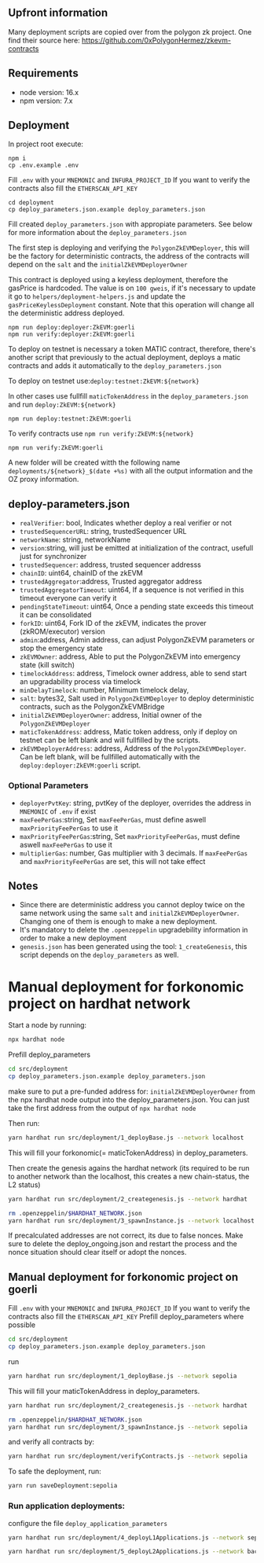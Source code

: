 
## Upfront information

Many deployment scripts are copied over from the polygon zk project. One find their source here:
https://github.com/0xPolygonHermez/zkevm-contracts

## Requirements

- node version: 16.x
- npm version: 7.x

## Deployment

In project root execute:

```
npm i
cp .env.example .env
```

Fill `.env` with your `MNEMONIC` and `INFURA_PROJECT_ID`
If you want to verify the contracts also fill the `ETHERSCAN_API_KEY`

```
cd deployment
cp deploy_parameters.json.example deploy_parameters.json
```

Fill created `deploy_parameters.json` with appropiate parameters.
See below for more information about the `deploy_parameters.json`

The first step is deploying and verifying the `PolygonZkEVMDeployer`, this will be the factory for deterministic contracts, the address of the contracts will depend on the `salt` and the `initialZkEVMDeployerOwner`

This contract is deployed using a keyless deployment, therefore the gasPrice is hardcoded.
The value is on `100 gweis`, if it's necessary to update it go to `helpers/deployment-helpers.js` and update the `gasPriceKeylessDeployment` constant.
Note that this operation will change all the deterministic address deployed.

```
npm run deploy:deployer:ZkEVM:goerli
npm run verify:deployer:ZkEVM:goerli
```

To deploy on testnet is necessary a token MATIC contract, therefore, there's another script that previously to the actual deployment, deploys a matic contracts and adds it automatically to the `deploy_parameters.json`

To deploy on testnet use:`deploy:testnet:ZkEVM:${network}`

In other cases use fullfill `maticTokenAddress` in the `deploy_parameters.json` and run `deploy:ZkEVM:${network}`

```
npm run deploy:testnet:ZkEVM:goerli

```

To verify contracts use `npm run verify:ZkEVM:${network}`

```
npm run verify:ZkEVM:goerli
```

A new folder will be created witth the following name `deployments/${network}_$(date +%s)` with all the output information and the OZ proxy information.

## deploy-parameters.json

- `realVerifier`: bool, Indicates whether deploy a real verifier or not
- `trustedSequencerURL`: string, trustedSequencer URL
- `networkName`: string, networkName
- `version`:string, will just be emitted at initialization of the contract, usefull just for synchronizer
- `trustedSequencer`: address, trusted sequencer addresss
- `chainID`: uint64, chainID of the zkEVM
- `trustedAggregator`:address, Trusted aggregator address
- `trustedAggregatorTimeout`: uint64, If a sequence is not verified in this timeout everyone can verify it
- `pendingStateTimeout`: uint64, Once a pending state exceeds this timeout it can be consolidated
- `forkID`: uint64, Fork ID of the zkEVM, indicates the prover (zkROM/executor) version
- `admin`:address, Admin address, can adjust PolygonZkEVM parameters or stop the emergency state
- `zkEVMOwner`: address, Able to put the PolygonZkEVM into emergency state (kill switch)
- `timelockAddress`: address, Timelock owner address, able to send start an upgradability process via timelock
- `minDelayTimelock`: number, Minimum timelock delay,
- `salt`: bytes32, Salt used in `PolygonZkEVMDeployer` to deploy deterministic contracts, such as the PolygonZkEVMBridge
- `initialZkEVMDeployerOwner`: address, Initial owner of the `PolygonZkEVMDeployer`
- `maticTokenAddress`: address, Matic token address, only if deploy on testnet can be left blank and will fullfilled by the scripts.
- `zkEVMDeployerAddress`: address, Address of the `PolygonZkEVMDeployer`. Can be left blank, will be fullfilled automatically with the `deploy:deployer:ZkEVM:goerli` script.

### Optional Parameters

- `deployerPvtKey`: string, pvtKey of the deployer, overrides the address in `MNEMONIC` of `.env` if exist
- `maxFeePerGas`:string, Set `maxFeePerGas`, must define aswell `maxPriorityFeePerGas` to use it
- `maxPriorityFeePerGas`:string, Set `maxPriorityFeePerGas`, must define aswell `maxFeePerGas` to use it
- `multiplierGas`: number, Gas multiplier with 3 decimals. If `maxFeePerGas` and `maxPriorityFeePerGas` are set, this will not take effect

## Notes

- Since there are deterministic address you cannot deploy twice on the same network using the same `salt` and `initialZkEVMDeployerOwner`. Changing one of them is enough to make a new deployment.
- It's mandatory to delete the `.openzeppelin` upgradebility information in order to make a new deployment
- `genesis.json` has been generated using the tool: `1_createGenesis`, this script depends on the `deploy_parameters` as well.

# Manual deployment for forkonomic project on hardhat network

Start a node by running:

```sh
npx hardhat node
```

Prefill deploy_parameters

```sh
cd src/deployment
cp deploy_parameters.json.example deploy_parameters.json
```

make sure to put a pre-funded address for: `initialZkEVMDeployerOwner` from the npx hardhat node output into the deploy_parameters.json. 
You can just take the first address from the output of `npx hardhat node`

Then run:

```sh
yarn hardhat run src/deployment/1_deployBase.js --network localhost
```

This will fill your forkonomic(= maticTokenAddress) in deploy_parameters.

Then create the genesis agains the hardhat network (its required to be run to another network than the localhost, this creates a new chain-status, the L2 status)

```sh
yarn hardhat run src/deployment/2_creategenesis.js --network hardhat
```

```sh
rm .openzeppelin/$HARDHAT_NETWORK.json
yarn hardhat run src/deployment/3_spawnInstance.js --network localhost
```

If precalculated addresses are not correct, its due to false nonces. Make sure to delete the deploy_ongoing.json and restart the process and the nonce situation should clear itself or adopt the nonces.

## Manual deployment for forkonomic project on goerli

Fill `.env` with your `MNEMONIC` and `INFURA_PROJECT_ID`
If you want to verify the contracts also fill the `ETHERSCAN_API_KEY`
Prefill deploy_parameters where possible

```sh
cd src/deployment
cp deploy_parameters.json.example deploy_parameters.json
```

run

```sh
yarn hardhat run src/deployment/1_deployBase.js --network sepolia
```

This will fill your maticTokenAddress in deploy_parameters.

```sh
yarn hardhat run src/deployment/2_creategenesis.js --network hardhat
```

```sh
rm .openzeppelin/$HARDHAT_NETWORK.json
yarn hardhat run src/deployment/3_spawnInstance.js --network sepolia
```

and verify all contracts by:

```sh
yarn hardhat run src/deployment/verifyContracts.js --network sepolia
```

To safe the deployment, run:
```sh
yarn run saveDeployment:sepolia
```

### Run application deployments:

configure the file `deploy_application_parameters`

```sh
yarn hardhat run src/deployment/4_deployL1Applications.js --network sepolia
```

```sh
yarn hardhat run src/deployment/5_deployL2Applications.js --network backstopTestnet0
```

```sh

```
